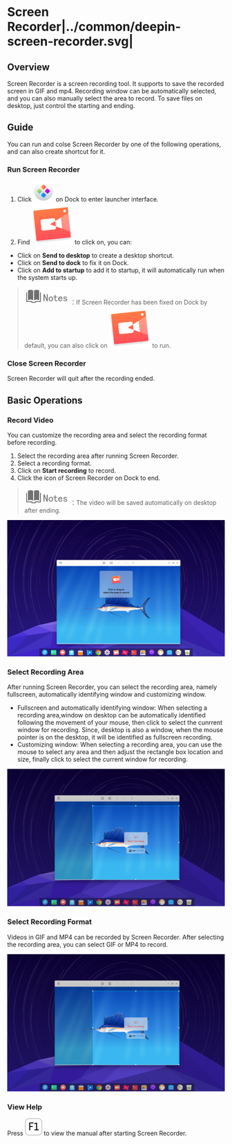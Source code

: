 # Screen Recorder|../common/deepin-screen-recorder.svg|

## Overview

Screen Recorder is a screen recording tool. It supports to save the recorded screen in GIF and mp4. Recording window can be automatically selected, and you can also manually select the area to record. To save files on desktop, just control the starting and ending.

## Guide

You can run and colse Screen Recorder by one of the following operations, and can also create shortcut for it.

### Run Screen Recorder

1. Click  ![deepin-launcher](icon/deepin-launcher.svg) on Dock to enter launcher interface.
2. Find ![deepin-screen-recorder](icon/deepin-screen-recorder.svg) to click on, you can:

 - Click on **Send to desktop** to create a desktop shortcut.
 - Click on **Send to dock** to fix it on Dock.
 - Click on **Add to startup** to add it to startup, it will automatically run when the system starts up.

> ![notes](icon/notes.svg)：If Screen Recorder has been fixed on Dock by default, you can also click on ![deepin-screen-recorder](icon/deepin-screen-recorder.svg) to run.

### Close Screen Recorder

Screen Recorder will quit after the recording ended.



## Basic Operations

### Record Video

You can customize the recording area and select the recording format before recording.

1. Select the recording area after running Screen Recorder.
2. Select a recording format.
3. Click on **Start recording** to record.
4. Click the icon of Screen Recorder on Dock to end.

> ![notes](icon/notes.svg)：The video will be saved automatically on desktop after ending.


![1|recorder](jpg/recorder.jpg)

### Select Recording Area

After running Screen Recorder, you can select the recording area, namely fullscreen, automatically identifying window and customizing window.

- Fullscreen and automatically identifying window: When selecting a recording area,window on desktop can be automatically identified following the movement of your mouse, then click to select the cunrrent window for recording. Since, desktop is also a window, when the mouse pointer is on the desktop, it will be identified as fullscreen recording.
- Customizing window: When selecting a recording area, you can use the mouse to select any area and then adjust the rectangle box location and size, finally click to select the current window for recording.

![1|select](jpg/select.jpg)

### Select Recording Format

Videos in GIF and MP4 can be recorded by Screen Recorder. After selecting the recording area, you can select GIF or MP4 to record.

![1|select](jpg/select.jpg)

### View Help

Press ![F1](icon/F1.svg) to view the manual after starting Screen Recorder.

